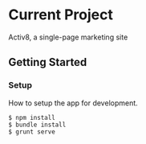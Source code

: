# Current Project
Activ8, a single-page marketing site

## Getting Started

### Setup
How to setup the app for development.

```
$ npm install
$ bundle install
$ grunt serve
```